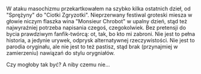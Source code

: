 W ataku masochizmu przekartkowałem na szybko kilka ostatnich dzieł, od "Sprężyny" do "Ciotki Zgryzotki". 
Nieprzerwany festiwal groteski miesza w głowie niczym flaszka wina "Monsieur Chrobot" w upalny dzień, stąd też najwyraźniej potrzeba napisania czegoś, czegokolwiek.
Bez pretensji do bycia prawdziwym fanfik-twórcą: ot, tak, bo kto mi zabroni. Nie jest to pełna historia, a jedynie urywek, odprysk alternatywnej rzeczywistości.
Nie jest to parodia oryginału, ale nie jest to też pastisz, stąd brak (przynajmiej w zamierzeniu) nawiązań do stylu orygniałów. 

Czy mogłoby tak być? A niby czemu nie...
